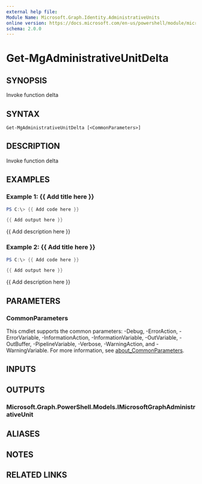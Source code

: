 ```yaml
---
external help file:
Module Name: Microsoft.Graph.Identity.AdministrativeUnits
online version: https://docs.microsoft.com/en-us/powershell/module/microsoft.graph.identity.administrativeunits/get-mgadministrativeunitdelta
schema: 2.0.0
---
```


# Get-MgAdministrativeUnitDelta

## SYNOPSIS
Invoke function delta

## SYNTAX

```
Get-MgAdministrativeUnitDelta [<CommonParameters>]
```

## DESCRIPTION
Invoke function delta

## EXAMPLES

### Example 1: {{ Add title here }}
```powershell
PS C:\> {{ Add code here }}

{{ Add output here }}
```

{{ Add description here }}

### Example 2: {{ Add title here }}
```powershell
PS C:\> {{ Add code here }}

{{ Add output here }}
```

{{ Add description here }}

## PARAMETERS

### CommonParameters
This cmdlet supports the common parameters: -Debug, -ErrorAction, -ErrorVariable, -InformationAction, -InformationVariable, -OutVariable, -OutBuffer, -PipelineVariable, -Verbose, -WarningAction, and -WarningVariable. For more information, see [about_CommonParameters](http://go.microsoft.com/fwlink/?LinkID=113216).

## INPUTS

## OUTPUTS

### Microsoft.Graph.PowerShell.Models.IMicrosoftGraphAdministrativeUnit

## ALIASES

## NOTES

## RELATED LINKS

